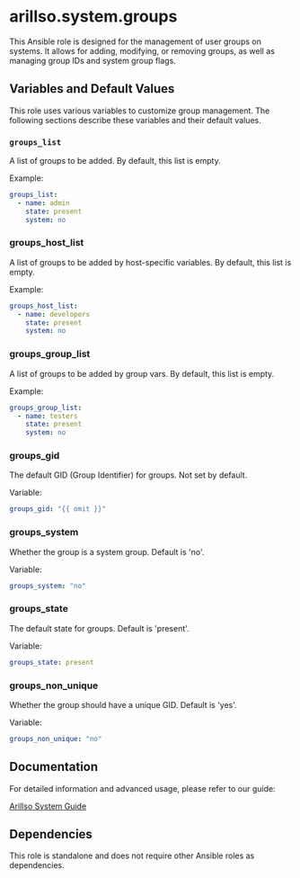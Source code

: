 # arillso.system.groups

This Ansible role is designed for the management of user groups on systems. It allows for adding, modifying, or removing groups, as well as managing group IDs and system group flags.

## Variables and Default Values

This role uses various variables to customize group management. The following sections describe these variables and their default values.

### `groups_list`

A list of groups to be added. By default, this list is empty.

Example:

```yaml
groups_list:
  - name: admin
    state: present
    system: no
```

### groups_host_list

A list of groups to be added by host-specific variables. By default, this list is empty.

Example:

```yaml
groups_host_list:
  - name: developers
    state: present
    system: no
```

### groups_group_list

A list of groups to be added by group vars. By default, this list is empty.

Example:

```yaml
groups_group_list:
  - name: testers
    state: present
    system: no
```

### groups_gid

The default GID (Group Identifier) for groups. Not set by default.

Variable:

```yaml
groups_gid: "{{ omit }}"
```

### groups_system

Whether the group is a system group. Default is 'no'.

Variable:

```yaml
groups_system: "no"
```

### groups_state

The default state for groups. Default is 'present'.

Variable:

```yaml
groups_state: present
```

### groups_non_unique

Whether the group should have a unique GID. Default is 'yes'.

Variable:

```yaml
groups_non_unique: "no"
```

## Documentation

For detailed information and advanced usage, please refer to our guide:

[Arillso System Guide](https://guide.arillso.io/collections/arillso/system/groups_role.html#ansible-collections-arillso-system-groups-role)

## Dependencies

This role is standalone and does not require other Ansible roles as dependencies.
